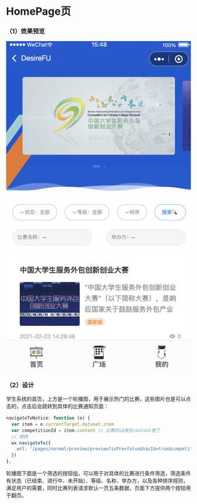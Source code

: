 # HomePage页

### （1）效果预览

![](../../../.gitbook/assets/image%20%2830%29.png)

### （2）设计

学生系统的首页，上方是一个轮播图，用于展示热门的比赛，这些图片也是可以点击的，点击后会跳转到具体的比赛通知页面：

```javascript
navigateToNotice: function (e) {
  var item = e.currentTarget.dataset.item
  var competitionId = item.content // 比赛的id放在content里了
  // 跳转
  wx.navigateTo({
    url: '/pages/normal/preview/preview?isPre=false&hasId=true&competitionId=' + competitionId
  })
},
```

轮播图下面是一个筛选的按钮组，可以用于对具体的比赛进行条件筛选，筛选条件有状态（已结束、进行中、未开始）、等级、名称、举办方，以及各种排序规则，满足用户的需要，同时比赛列表请求默认一页五条数据，页面下方提供两个按钮用于翻页。





